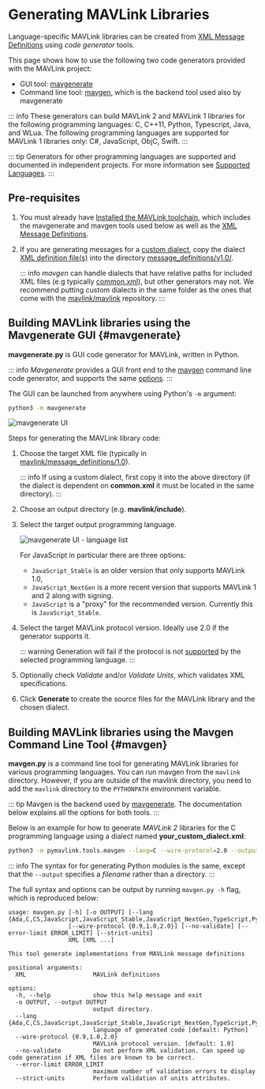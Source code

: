 # Generating MAVLink Libraries

Language-specific MAVLink libraries can be created from [XML Message Definitions](../messages/index.md) using _code generator_ tools.

This page shows how to use the following two code generators provided with the MAVLink project:

- GUI tool: [mavgenerate](#mavgenerate)
- Command line tool: [mavgen](#mavgen), which is the backend tool used also by mavgenerate

::: info
These generators can build MAVLink 2 and MAVLink 1 libraries for the following programming languages: C, C++11, Python, Typescript, Java, and WLua.
The following programming languages are supported for MAVLink 1 libraries only: C#, JavaScript, ObjC, Swift.
:::

::: tip
Generators for other programming languages are supported and documented in independent projects.
For more information see [Supported Languages](../index.md#supported_languages).
:::

## Pre-requisites

1. You must already have [Installed the MAVLink toolchain](../getting_started/installation.md), which includes the mavgenerate and mavgen tools used below as well as the [XML Message Definitions](../messages/index.md).
1. If you are generating messages for a [custom dialect](../messages/index.md#dialects), copy the dialect [XML definition file(s)](../messages/index.md#xml-definition-files--dialects) into the directory [message_definitions/v1.0/](https://github.com/mavlink/mavlink/tree/master/message_definitions/v1.0).

   ::: info
   _mavgen_ can handle dialects that have relative paths for included XML files (e.g typically [common.xml](../messages/common.md)), but other generators may not.
   We recommend putting custom dialects in the same folder as the ones that come with the [mavlink/mavlink](https://github.com/mavlink/mavlink) repository.
   :::
   
## Building MAVLink libraries using the Mavgenerate GUI {#mavgenerate}

**mavgenerate.py** is GUI code generator for MAVLink, written in Python.

::: info
_Mavgenerate_ provides a GUI front end to the [mavgen](#mavgen) command line code generator, and supports the same [options](#mavgen_options).
:::

The GUI can be launched from anywhere using Python's `-m` argument:

```sh
python3 -m mavgenerate
```

![mavgenerate UI](../../assets/mavgen/mavlink_generator.png)

Steps for generating the MAVLink library code:

1. Choose the target XML file (typically in [mavlink/message_definitions/1.0](https://github.com/mavlink/mavlink/tree/master/message_definitions/v1.0)).

   ::: info
   If using a custom dialect, first copy it into the above directory (if the dialect is dependent on **common.xml** it must be located in the same directory).
   :::
   
1. Choose an output directory (e.g. **mavlink/include**).
1. Select the target output programming language.

   ![mavgenerate UI - language list](../../assets/mavgen/malink_gen_ui_languages.png)

   For JavaScript in particular there are three options:

   - `JavaScript_Stable` is an older version that only supports MAVLink 1.0,
   - `JavaScript_NextGen` is a more recent version that supports MAVLink 1 and 2 along with signing.
   - `JavaScript` is a "proxy" for the recommended version. Currently this is `JavaScript_Stable`.

1. Select the target MAVLink protocol version. Ideally use 2.0 if the generator supports it.

   ::: warning
   Generation will fail if the protocol is not [supported](../index.md#supported_languages) by the selected programming language.
   :::

1. Optionally check _Validate_ and/or _Validate Units_, which validates XML specifications.
1. Click **Generate** to create the source files for the MAVLink library and the chosen dialect.

## Building MAVLink libraries using the Mavgen Command Line Tool {#mavgen}

**mavgen.py** is a command line tool for generating MAVLink libraries for various programming languages.
You can run mavgen from the `mavlink` directory. However, if you are outside of the mavlink directory, you need to add the `mavlink` directory to the `PYTHONPATH` environment variable.

::: tip
Mavgen is the backend used by [mavgenerate](#mavgenerate).
The documentation below explains all the options for both tools.
:::

Below is an example for how to generate _MAVLink 2_ libraries for the C programming language using a dialect named **your_custom_dialect.xml**:

```sh
python3 -m pymavlink.tools.mavgen --lang=C --wire-protocol=2.0 --output=generated/include/mavlink/v2.0 message_definitions/v1.0/your_custom_dialect.xml
```

::: info
The syntax for for generating Python modules is the same, except that the `--output` specifies a _filename_ rather than a directory.
:::

  <!-- https://github.com/ArduPilot/pymavlink/issues/203 -->

<a id="mavgen_options"></a>
The full syntax and options can be output by running `mavgen.py -h` flag, which is reproduced below:

```
usage: mavgen.py [-h] [-o OUTPUT] [--lang {Ada,C,CS,JavaScript,JavaScript_Stable,JavaScript_NextGen,TypeScript,Python2,Python3,Python,Lua,WLua,ObjC,Swift,Java,C++11}]
                 [--wire-protocol {0.9,1.0,2.0}] [--no-validate] [--error-limit ERROR_LIMIT] [--strict-units]
                 XML [XML ...]

This tool generate implementations from MAVLink message definitions

positional arguments:
  XML                   MAVLink definitions

options:
  -h, --help            show this help message and exit
  -o OUTPUT, --output OUTPUT
                        output directory.
  --lang {Ada,C,CS,JavaScript,JavaScript_Stable,JavaScript_NextGen,TypeScript,Python2,Python3,Python,Lua,WLua,ObjC,Swift,Java,C++11}
                        language of generated code [default: Python]
  --wire-protocol {0.9,1.0,2.0}
                        MAVLink protocol version. [default: 1.0]
  --no-validate         Do not perform XML validation. Can speed up code generation if XML files are known to be correct.
  --error-limit ERROR_LIMIT
                        maximum number of validation errors to display
  --strict-units        Perform validation of units attributes.
```
